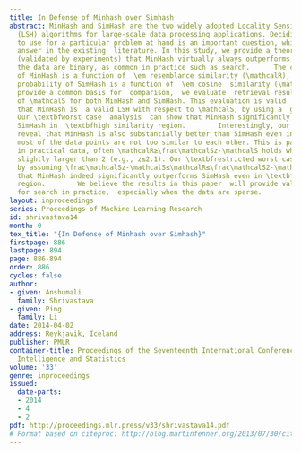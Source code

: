 ```yaml
---
title: In Defense of Minhash over Simhash
abstract: MinHash and SimHash are the two widely adopted Locality Sensitive Hashing
  (LSH) algorithms for large-scale data processing applications. Deciding which LSH
  to use for a particular problem at hand is an important question, which has no clear
  answer in the existing  literature. In this study, we provide a theoretical answer
  (validated by experiments) that MinHash virtually always outperforms  SimHash when
  the data are binary, as common in practice such as search.      The collision probability
  of MinHash is a function of  \em resemblance similarity (\mathcalR), while the collision
  probability of SimHash is a function of  \em cosine  similarity (\mathcalS). To
  provide a common basis for  comparison,  we evaluate  retrieval results in terms
  of \mathcalS for both MinHash and SimHash. This evaluation is valid  as we can prove
  that MinHash is  a valid LSH with respect to \mathcalS, by using a  general inequality  \mathcalS^2≤\mathcalR≤\frac\mathcalS2-\mathcalS.
  Our \textbfworst case  analysis  can show that MinHash significantly outperforms
  SimHash in  \textbfhigh similarity region.        Interestingly, our intensive experiments
  reveal that MinHash is also substantially better than SimHash even in datasets where
  most of the data points are not too similar to each other. This is partly because,
  in practical data, often \mathcalR≥\frac\mathcalSz-\mathcalS holds where z is only
  slightly larger than 2 (e.g., z≤2.1). Our \textbfrestricted worst case analysis
  by assuming \frac\mathcalSz-\mathcalS≤\mathcalR≤\frac\mathcalS2-\mathcalS shows
  that MinHash indeed significantly outperforms SimHash even in \textbflow similarity
  region.        We believe the results in this paper  will provide valuable guidelines
  for search in practice,  especially when the data are sparse.
layout: inproceedings
series: Proceedings of Machine Learning Research
id: shrivastava14
month: 0
tex_title: "{In Defense of Minhash over Simhash}"
firstpage: 886
lastpage: 894
page: 886-894
order: 886
cycles: false
author:
- given: Anshumali
  family: Shrivastava
- given: Ping
  family: Li
date: 2014-04-02
address: Reykjavik, Iceland
publisher: PMLR
container-title: Proceedings of the Seventeenth International Conference on Artificial
  Intelligence and Statistics
volume: '33'
genre: inproceedings
issued:
  date-parts:
  - 2014
  - 4
  - 2
pdf: http://proceedings.mlr.press/v33/shrivastava14.pdf
# Format based on citeproc: http://blog.martinfenner.org/2013/07/30/citeproc-yaml-for-bibliographies/
---
```

